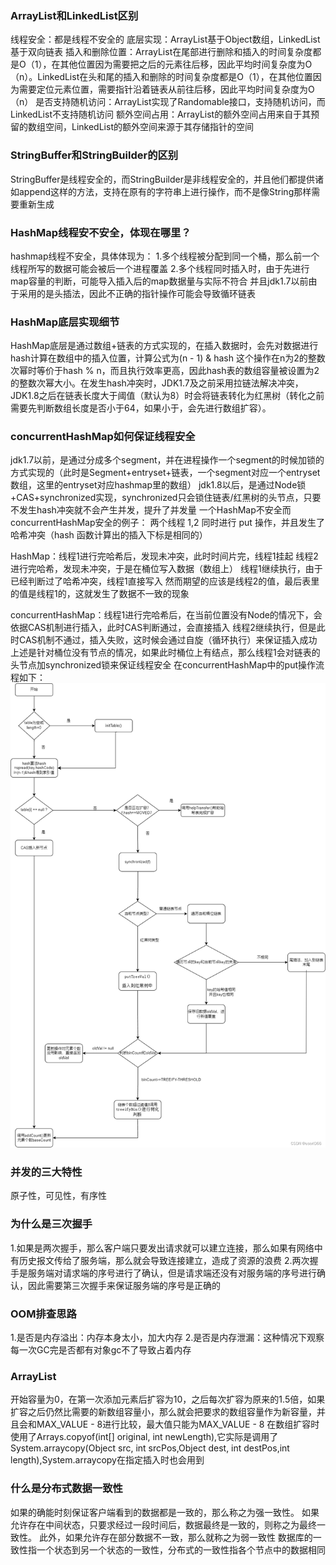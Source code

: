 ### ArrayList和LinkedList区别
线程安全：都是线程不安全的
底层实现：ArrayList基于Object数组，LinkedList基于双向链表
插入和删除位置：ArrayList在尾部进行删除和插入的时间复杂度都是O（1），在其他位置因为需要把之后的元素往后移，因此平均时间复杂度为O（n）。LinkedList在头和尾的插入和删除的时间复杂度都是O（1），在其他位置因为需要定位元素位置，需要指针沿着链表从前往后移，因此平均时间复杂度为O（n）
是否支持随机访问：ArrayList实现了Randomable接口，支持随机访问，而LinkedList不支持随机访问
额外空间占用：ArrayList的额外空间占用来自于其预留的数组空间，LinkedList的额外空间来源于其存储指针的空间

### StringBuffer和StringBuilder的区别
StringBuffer是线程安全的，而StringBuilder是非线程安全的，并且他们都提供诸如append这样的方法，支持在原有的字符串上进行操作，而不是像String那样需要重新生成

### HashMap线程安不安全，体现在哪里？
hashmap线程不安全，具体体现为：
1.多个线程被分配到同一个桶，那么前一个线程所写的数据可能会被后一个进程覆盖
2.多个线程同时插入时，由于先进行map容量的判断，可能导入插入后的map数据量与实际不符合
并且jdk1.7以前由于采用的是头插法，因此不正确的指针操作可能会导致循环链表

### HashMap底层实现细节
HashMap底层是通过数组+链表的方式实现的，在插入数据时，会先对数据进行hash计算在数组中的插入位置，计算公式为(n - 1) & hash 这个操作在n为2的整数次幂时等价于hash % n，而且执行效率更高，因此hash表的数组容量被设置为2的整数次幂大小。在发生hash冲突时，JDK1.7及之前采用拉链法解决冲突，JDK1.8之后在链表长度大于阈值（默认为8）时会将链表转化为红黑树（转化之前需要先判断数组长度是否小于64，如果小于，会先进行数组扩容）。

### concurrentHashMap如何保证线程安全
jdk1.7以前，是通过分成多个segment，并在进程操作一个segment的时候加锁的方式实现的（此时是Segment+entryset+链表，一个segment对应一个entryset数组，这里的entryset对应hashmap里的数组）
jdk1.8以后，是通过Node锁+CAS+synchronized实现，synchronized只会锁住链表/红黑树的头节点，只要不发生hash冲突就不会产生并发，提升了并发量
一个HashMap不安全而concurrentHashMap安全的例子：
两个线程 1,2 同时进行 put 操作，并且发生了哈希冲突（hash 函数计算出的插入下标是相同的）

HashMap：线程1进行完哈希后，发现未冲突，此时时间片完，线程1挂起
线程2进行完哈希，发现未冲突，于是在桶位写入数据（数组上）
线程1继续执行，由于已经判断过了哈希冲突，线程1直接写入
然而期望的应该是线程2的值，最后表里的值是线程1的，这就发生了数据不一致的现象

concurrentHashMap：线程1进行完哈希后，在当前位置没有Node的情况下，会依据CAS机制进行插入，此时CAS判断通过，会直接插入
线程2继续执行，但是此时CAS机制不通过，插入失败，这时候会通过自旋（循环执行）来保证插入成功
上述是针对桶位没有节点的情况，如果此时桶位上有结点，那么线程1会对链表的头节点加synchronized锁来保证线程安全
在concurrentHashMap中的put操作流程如下：
![](./static/concurrentHM_Put.png)

### 并发的三大特性
原子性，可见性，有序性


### 为什么是三次握手
1.如果是两次握手，那么客户端只要发出请求就可以建立连接，那么如果有网络中有历史报文传给了服务端，那么就会导致连接建立，造成了资源的浪费
2.两次握手是服务端对请求端的序号进行了确认，但是请求端还没有对服务端的序号进行确认，因此需要第三次握手来保证服务端的序号是正确的



### OOM排查思路
1.是否是内存溢出：内存本身太小，加大内存
2.是否是内存泄漏：这种情况下观察每一次GC完是否都有对象gc不了导致占着内存

### ArrayList
开始容量为0，在第一次添加元素后扩容为10，之后每次扩容为原来的1.5倍，如果扩容之后仍然比需要的新数组容量小，那么就会把要求的数组容量作为新容量，并且会和MAX_VALUE - 8进行比较，最大值只能为MAX_VALUE - 8
在数组扩容时使用了Arrays.copyof(int[] original, int newLength),它实际是调用了System.arraycopy(Object src,  int  srcPos,Object dest, int destPos,int length),System.arraycopy在指定插入时也会用到


### 什么是分布式数据一致性
如果的确能时刻保证客户端看到的数据都是⼀致的，那么称之为强⼀致性。
如果允许存在中间状态，只要求经过⼀段时间后，数据最终是⼀致的，则称之为最终⼀致性。
此外，如果允许存在部分数据不⼀致，那么就称之为弱⼀致性
数据库的一致性指一个状态到另一个状态的一致性，分布式的一致性指各个节点中的数据相同